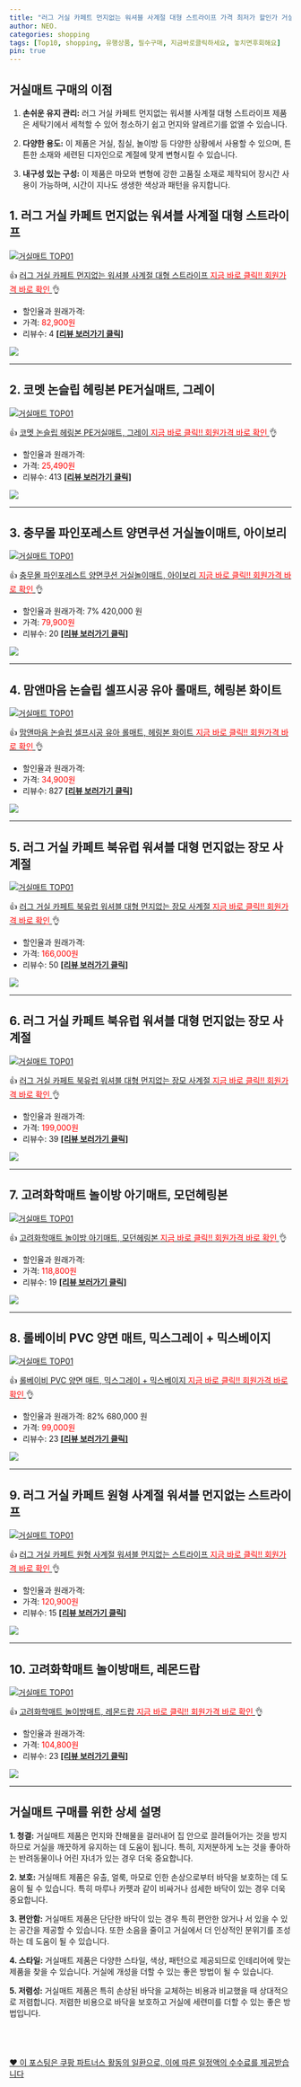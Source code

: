```yaml
---
title: "러그 거실 카페트 먼지없는 워셔블 사계절 대형 스트라이프 가격 최저가 할인가 거실매트 최저가 추천 제품 비교"
author: NEO.
categories: shopping
tags: [Top10, shopping, 유행상품, 필수구매, 지금바로클릭하세요, 놓치면후회해요]
pin: true
---
```

## 거실매트 구매의 이점
1. **손쉬운 유지 관리:** 러그 거실 카페트 먼지없는 워셔블 사계절 대형 스트라이프 제품은 세탁기에서 세척할 수 있어 청소하기 쉽고 먼지와 알레르기를 없앨 수 있습니다.


2. **다양한 용도:** 이 제품은 거실, 침실, 놀이방 등 다양한 상황에서 사용할 수 있으며, 튼튼한 소재와 세련된 디자인으로 계절에 맞게 변형시킬 수 있습니다.


3. **내구성 있는 구성:** 이 제품은 마모와 변형에 강한 고품질 소재로 제작되어 장시간 사용이 가능하며, 시간이 지나도 생생한 색상과 패턴을 유지합니다.

   

## 1. 러그 거실 카페트 먼지없는 워셔블 사계절 대형 스트라이프

[![거실매트 TOP01](https://thumbnail10.coupangcdn.com/thumbnails/remote/490x490ex/image/vendor_inventory/11cd/be6c76657c4a2f7ea0b08d6f3f9c365e9a7fba76a91ab22fa44fc4f5aee1.jpg)](https://link.coupang.com/re/AFFSDP?lptag=AF3617701&subid=GithubCoopas&pageKey=7637029709&traceid=V0-153&itemId=20335508808&vendorItemId=87420515914)


👍 [러그 거실 카페트 먼지없는 워셔블 사계절 대형 스트라이프 <font color=red> 지금 바로 클릭!! 회원가격 바로 확인 </font> ](https://link.coupang.com/re/AFFSDP?lptag=AF3617701&subid=GithubCoopas&pageKey=7637029709&traceid=V0-153&itemId=20335508808&vendorItemId=87420515914) 👌 


- 할인율과 원래가격: 
- 가격: <span style='color:red'>82,900원</span>
- 리뷰수: 4  [**[리뷰 보러가기 클릭]**](https://link.coupang.com/re/AFFSDP?lptag=AF3617701&subid=GithubCoopas&pageKey=7637029709&traceid=V0-153&itemId=20335508808&vendorItemId=87420515914)

[![](/discount_price.png)](https://link.coupang.com/re/AFFSDP?lptag=AF3617701&subid=GithubCoopas&pageKey=7637029709&traceid=V0-153&itemId=20335508808&vendorItemId=87420515914)

---


   

## 2. 코멧 논슬립 헤링본 PE거실매트, 그레이

[![거실매트 TOP01](https://thumbnail9.coupangcdn.com/thumbnails/remote/490x490ex/image/retail/images/789240241979633-8053e5df-2e25-4849-8529-4dacd63d6f53.jpg)](https://link.coupang.com/re/AFFSDP?lptag=AF3617701&subid=GithubCoopas&pageKey=6690035767&traceid=V0-153&itemId=15456767004&vendorItemId=82676343817)


👍 [코멧 논슬립 헤링본 PE거실매트, 그레이 <font color=red> 지금 바로 클릭!! 회원가격 바로 확인 </font> ](https://link.coupang.com/re/AFFSDP?lptag=AF3617701&subid=GithubCoopas&pageKey=6690035767&traceid=V0-153&itemId=15456767004&vendorItemId=82676343817) 👌 


- 할인율과 원래가격: 
- 가격: <span style='color:red'>25,490원</span>
- 리뷰수: 413  [**[리뷰 보러가기 클릭]**](https://link.coupang.com/re/AFFSDP?lptag=AF3617701&subid=GithubCoopas&pageKey=6690035767&traceid=V0-153&itemId=15456767004&vendorItemId=82676343817)

[![](/discount_price.png)](https://link.coupang.com/re/AFFSDP?lptag=AF3617701&subid=GithubCoopas&pageKey=6690035767&traceid=V0-153&itemId=15456767004&vendorItemId=82676343817)

---


   

## 3. 충무몰 파인포레스트 양면쿠션 거실놀이매트, 아이보리

[![거실매트 TOP01](https://thumbnail10.coupangcdn.com/thumbnails/remote/490x490ex/image/rs_quotation_api/fqdxk7lx/6c1211bde4074a9abee8176bf4656089.jpg)](https://link.coupang.com/re/AFFSDP?lptag=AF3617701&subid=GithubCoopas&pageKey=6734045725&traceid=V0-153&itemId=15699408290&vendorItemId=82913983454)


👍 [충무몰 파인포레스트 양면쿠션 거실놀이매트, 아이보리 <font color=red> 지금 바로 클릭!! 회원가격 바로 확인 </font> ](https://link.coupang.com/re/AFFSDP?lptag=AF3617701&subid=GithubCoopas&pageKey=6734045725&traceid=V0-153&itemId=15699408290&vendorItemId=82913983454) 👌 


- 할인율과 원래가격: 7%  420,000   원
- 가격: <span style='color:red'>79,900원</span>
- 리뷰수: 20  [**[리뷰 보러가기 클릭]**](https://link.coupang.com/re/AFFSDP?lptag=AF3617701&subid=GithubCoopas&pageKey=6734045725&traceid=V0-153&itemId=15699408290&vendorItemId=82913983454)

[![](/discount_price.png)](https://link.coupang.com/re/AFFSDP?lptag=AF3617701&subid=GithubCoopas&pageKey=6734045725&traceid=V0-153&itemId=15699408290&vendorItemId=82913983454)

---


   

## 4. 맘앤마음 논슬립 셀프시공 유아 롤매트, 헤링본 화이트

[![거실매트 TOP01](https://thumbnail10.coupangcdn.com/thumbnails/remote/490x490ex/image/retail/images/1636693027993826-c41c6d59-1345-4a4d-b47c-97c3a91a0ed4.png)](https://link.coupang.com/re/AFFSDP?lptag=AF3617701&subid=GithubCoopas&pageKey=5568064531&traceid=V0-153&itemId=5735235953&vendorItemId=73033945274)


👍 [맘앤마음 논슬립 셀프시공 유아 롤매트, 헤링본 화이트 <font color=red> 지금 바로 클릭!! 회원가격 바로 확인 </font> ](https://link.coupang.com/re/AFFSDP?lptag=AF3617701&subid=GithubCoopas&pageKey=5568064531&traceid=V0-153&itemId=5735235953&vendorItemId=73033945274) 👌 


- 할인율과 원래가격: 
- 가격: <span style='color:red'>34,900원</span>
- 리뷰수: 827  [**[리뷰 보러가기 클릭]**](https://link.coupang.com/re/AFFSDP?lptag=AF3617701&subid=GithubCoopas&pageKey=5568064531&traceid=V0-153&itemId=5735235953&vendorItemId=73033945274)

[![](/discount_price.png)](https://link.coupang.com/re/AFFSDP?lptag=AF3617701&subid=GithubCoopas&pageKey=5568064531&traceid=V0-153&itemId=5735235953&vendorItemId=73033945274)

---


   

## 5. 러그 거실 카페트 북유럽 워셔블 대형 먼지없는 장모 사계절

[![거실매트 TOP01](https://thumbnail9.coupangcdn.com/thumbnails/remote/490x490ex/image/vendor_inventory/a8e4/af42d88bcdaa1f4735e9fcd1f72c26dfbdda919a7392ee2b473e7935e340.jpg)](https://link.coupang.com/re/AFFSDP?lptag=AF3617701&subid=GithubCoopas&pageKey=7646820667&traceid=V0-153&itemId=20335242750&vendorItemId=87420258811)


👍 [러그 거실 카페트 북유럽 워셔블 대형 먼지없는 장모 사계절 <font color=red> 지금 바로 클릭!! 회원가격 바로 확인 </font> ](https://link.coupang.com/re/AFFSDP?lptag=AF3617701&subid=GithubCoopas&pageKey=7646820667&traceid=V0-153&itemId=20335242750&vendorItemId=87420258811) 👌 


- 할인율과 원래가격: 
- 가격: <span style='color:red'>166,000원</span>
- 리뷰수: 50  [**[리뷰 보러가기 클릭]**](https://link.coupang.com/re/AFFSDP?lptag=AF3617701&subid=GithubCoopas&pageKey=7646820667&traceid=V0-153&itemId=20335242750&vendorItemId=87420258811)

[![](/discount_price.png)](https://link.coupang.com/re/AFFSDP?lptag=AF3617701&subid=GithubCoopas&pageKey=7646820667&traceid=V0-153&itemId=20335242750&vendorItemId=87420258811)

---


   

## 6. 러그 거실 카페트 북유럽 워셔블 대형 먼지없는 장모 사계절

[![거실매트 TOP01](https://thumbnail9.coupangcdn.com/thumbnails/remote/490x490ex/image/vendor_inventory/a8e4/af42d88bcdaa1f4735e9fcd1f72c26dfbdda919a7392ee2b473e7935e340.jpg)](https://link.coupang.com/re/AFFSDP?lptag=AF3617701&subid=GithubCoopas&pageKey=7784177211&traceid=V0-153&itemId=21044710688&vendorItemId=87420258920)


👍 [러그 거실 카페트 북유럽 워셔블 대형 먼지없는 장모 사계절 <font color=red> 지금 바로 클릭!! 회원가격 바로 확인 </font> ](https://link.coupang.com/re/AFFSDP?lptag=AF3617701&subid=GithubCoopas&pageKey=7784177211&traceid=V0-153&itemId=21044710688&vendorItemId=87420258920) 👌 


- 할인율과 원래가격: 
- 가격: <span style='color:red'>199,000원</span>
- 리뷰수: 39  [**[리뷰 보러가기 클릭]**](https://link.coupang.com/re/AFFSDP?lptag=AF3617701&subid=GithubCoopas&pageKey=7784177211&traceid=V0-153&itemId=21044710688&vendorItemId=87420258920)

[![](/discount_price.png)](https://link.coupang.com/re/AFFSDP?lptag=AF3617701&subid=GithubCoopas&pageKey=7784177211&traceid=V0-153&itemId=21044710688&vendorItemId=87420258920)

---


   

## 7. 고려화학매트 놀이방 아기매트, 모던헤링본

[![거실매트 TOP01](https://thumbnail9.coupangcdn.com/thumbnails/remote/490x490ex/image/retail/images/1030986986585512-3d57c84d-b16e-4eab-a94c-e2f1dd482a99.jpg)](https://link.coupang.com/re/AFFSDP?lptag=AF3617701&subid=GithubCoopas&pageKey=1690067630&traceid=V0-153&itemId=906537860&vendorItemId=5270588572)


👍 [고려화학매트 놀이방 아기매트, 모던헤링본 <font color=red> 지금 바로 클릭!! 회원가격 바로 확인 </font> ](https://link.coupang.com/re/AFFSDP?lptag=AF3617701&subid=GithubCoopas&pageKey=1690067630&traceid=V0-153&itemId=906537860&vendorItemId=5270588572) 👌 


- 할인율과 원래가격: 
- 가격: <span style='color:red'>118,800원</span>
- 리뷰수: 19  [**[리뷰 보러가기 클릭]**](https://link.coupang.com/re/AFFSDP?lptag=AF3617701&subid=GithubCoopas&pageKey=1690067630&traceid=V0-153&itemId=906537860&vendorItemId=5270588572)

[![](/discount_price.png)](https://link.coupang.com/re/AFFSDP?lptag=AF3617701&subid=GithubCoopas&pageKey=1690067630&traceid=V0-153&itemId=906537860&vendorItemId=5270588572)

---


   

## 8. 롤베이비 PVC 양면 매트, 믹스그레이 + 믹스베이지

[![거실매트 TOP01](https://thumbnail8.coupangcdn.com/thumbnails/remote/490x490ex/image/retail/images/2023/01/19/18/3/e252d189-aaf9-451b-bc0f-77bf4438144c.jpg)](https://link.coupang.com/re/AFFSDP?lptag=AF3617701&subid=GithubCoopas&pageKey=7078241109&traceid=V0-153&itemId=17599939211&vendorItemId=84766238791)


👍 [롤베이비 PVC 양면 매트, 믹스그레이 + 믹스베이지 <font color=red> 지금 바로 클릭!! 회원가격 바로 확인 </font> ](https://link.coupang.com/re/AFFSDP?lptag=AF3617701&subid=GithubCoopas&pageKey=7078241109&traceid=V0-153&itemId=17599939211&vendorItemId=84766238791) 👌 


- 할인율과 원래가격: 82%  680,000   원
- 가격: <span style='color:red'>99,000원</span>
- 리뷰수: 23  [**[리뷰 보러가기 클릭]**](https://link.coupang.com/re/AFFSDP?lptag=AF3617701&subid=GithubCoopas&pageKey=7078241109&traceid=V0-153&itemId=17599939211&vendorItemId=84766238791)

[![](/discount_price.png)](https://link.coupang.com/re/AFFSDP?lptag=AF3617701&subid=GithubCoopas&pageKey=7078241109&traceid=V0-153&itemId=17599939211&vendorItemId=84766238791)

---


   

## 9. 러그 거실 카페트 원형 사계절 워셔블 먼지없는 스트라이프

[![거실매트 TOP01](https://thumbnail6.coupangcdn.com/thumbnails/remote/490x490ex/image/vendor_inventory/ad2c/b89c4ff28f7d68585c0c044b5d58ca1ddaa62986adf22e4107a9412ad700.jpg)](https://link.coupang.com/re/AFFSDP?lptag=AF3617701&subid=GithubCoopas&pageKey=7646315441&traceid=V0-153&itemId=20331909450&vendorItemId=87416602156)


👍 [러그 거실 카페트 원형 사계절 워셔블 먼지없는 스트라이프 <font color=red> 지금 바로 클릭!! 회원가격 바로 확인 </font> ](https://link.coupang.com/re/AFFSDP?lptag=AF3617701&subid=GithubCoopas&pageKey=7646315441&traceid=V0-153&itemId=20331909450&vendorItemId=87416602156) 👌 


- 할인율과 원래가격: 
- 가격: <span style='color:red'>120,900원</span>
- 리뷰수: 15  [**[리뷰 보러가기 클릭]**](https://link.coupang.com/re/AFFSDP?lptag=AF3617701&subid=GithubCoopas&pageKey=7646315441&traceid=V0-153&itemId=20331909450&vendorItemId=87416602156)

[![](/discount_price.png)](https://link.coupang.com/re/AFFSDP?lptag=AF3617701&subid=GithubCoopas&pageKey=7646315441&traceid=V0-153&itemId=20331909450&vendorItemId=87416602156)

---


   

## 10. 고려화학매트 놀이방매트, 레몬드랍

[![거실매트 TOP01](https://thumbnail9.coupangcdn.com/thumbnails/remote/490x490ex/image/retail/images/2020/07/01/18/7/1c59a710-a674-4308-b644-125334494712.jpg)](https://link.coupang.com/re/AFFSDP?lptag=AF3617701&subid=GithubCoopas&pageKey=1690067630&traceid=V0-153&itemId=2878179767&vendorItemId=70999036625)


👍 [고려화학매트 놀이방매트, 레몬드랍 <font color=red> 지금 바로 클릭!! 회원가격 바로 확인 </font> ](https://link.coupang.com/re/AFFSDP?lptag=AF3617701&subid=GithubCoopas&pageKey=1690067630&traceid=V0-153&itemId=2878179767&vendorItemId=70999036625) 👌 


- 할인율과 원래가격: 
- 가격: <span style='color:red'>104,800원</span>
- 리뷰수: 23  [**[리뷰 보러가기 클릭]**](https://link.coupang.com/re/AFFSDP?lptag=AF3617701&subid=GithubCoopas&pageKey=1690067630&traceid=V0-153&itemId=2878179767&vendorItemId=70999036625)

[![](/discount_price.png)](https://link.coupang.com/re/AFFSDP?lptag=AF3617701&subid=GithubCoopas&pageKey=1690067630&traceid=V0-153&itemId=2878179767&vendorItemId=70999036625)

---
## 거실매트 구매를 위한 상세 설명
**1. 청결:** 거실매트 제품은 먼지와 잔해물을 걸러내어 집 안으로 끌려들어가는 것을 방지하므로 거실을 깨끗하게 유지하는 데 도움이 됩니다. 특히, 지저분하게 노는 것을 좋아하는 반려동물이나 어린 자녀가 있는 경우 더욱 중요합니다.


**2. 보호:** 거실매트 제품은 유출, 얼룩, 마모로 인한 손상으로부터 바닥을 보호하는 데 도움이 될 수 있습니다. 특히 마루나 카펫과 같이 비싸거나 섬세한 바닥이 있는 경우 더욱 중요합니다.


**3. 편안함:** 거실매트 제품은 단단한 바닥이 있는 경우 특히 편안한 앉거나 서 있을 수 있는 공간을 제공할 수 있습니다. 또한 소음을 줄이고 거실에서 더 인상적인 분위기를 조성하는 데 도움이 될 수 있습니다.


**4. 스타일:** 거실매트 제품은 다양한 스타일, 색상, 패턴으로 제공되므로 인테리어에 맞는 제품을 찾을 수 있습니다. 거실에 개성을 더할 수 있는 좋은 방법이 될 수 있습니다.


**5. 저렴성:** 거실매트 제품은 특히 손상된 바닥을 교체하는 비용과 비교했을 때 상대적으로 저렴합니다. 저렴한 비용으로 바닥을 보호하고 거실에 세련미를 더할 수 있는 좋은 방법입니다.<br><br><br><br><br> [ ❤  이 포스팅은 쿠팡 파트너스 활동의 일환으로, 이에 따른 일정액의 수수료를 제공받습니다](https://link.coupang.com/a/bcEFyh)